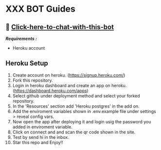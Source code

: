 # XXX BOT Guides

## 🤖 [Click-here-to-chat-with-this-bot](http://wa.me/+15635264301?text=help)

**_Requirements :_**

- Heroku account

## Heroku Setup

1. Create account on heroku. (https://signup.heroku.com/)
2. Fork this repository.
3. Login in heroku dashboard and create an app on heroku. (https://dashboard.heroku.com/apps)
4. Select github under deployment method and select your forked repository.
5. In the 'Resources' section add 'Heroku postgres' in the add on.
6. Add the enviroment variables shown in .env.example file under settings > reveal config vars.
7. Now open the app after deploying it and login usig the password you added in enviroment variable.
8. Click on connect and and scan the qr code shown in the site.
9. Test by send hi in the inbox.
10. Star this repo and Enjoy!!

